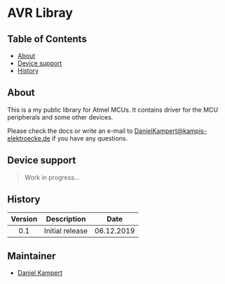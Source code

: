 # AVR Libray

## Table of Contents

- [About](#about)
- [Device support](#device-support)
- [History](#history)

## About

This is a my public library for Atmel MCUs. It contains driver for the MCU peripherals and some other devices.

Please check the docs or write an e-mail to [DanielKampert@kampis-elektroecke.de](DanielKampert@kampis-elektroecke.de) if you have any questions.

## Device support

> Work in progress...

## History

| **Version** | **Description** | **Date** |
|:---------:|:------------------------------:|:----------:|
| 0.1       | Initial release                | 06.12.2019 |

## Maintainer

- [Daniel Kampert](DanielKampert@kampis-elektroecke.de)